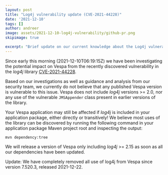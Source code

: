 ```yaml
---
layout: post
title: "Log4j vulnerability update (CVE-2021-44228)"
date: '2021-12-10'
tags: []
author: andreer
image: assets/2021-12-10-log4j-vulnerability/github-pr.png
skipimage: true

excerpt: "Brief update on our current knowledge about the Log4j vulnerability (CVE-2021-44228) and Vespa."
---
```


Since early this morning (2021-12-10T06:19:15Z) we have been
investigating the potential impact on Vespa from the recently
discovered vulnerability in the _log4j_ library
[CVE-2021-44228](https://nvd.nist.gov/vuln/detail/CVE-2021-44228).

Based on our investigations as well as guidance and analysis from our
security team, we currently do not believe that any published Vespa
version is vulnerable to this issue. Vespa does not include _log4j_
versions >= 2.0, nor any use of the vulnerable `JMSAppender` class
present in earlier versions of the library.

Your Vespa application may still be affected if _log4j_ is included in
your application package, either directly or transitively! We believe
most uses of the library can be discovered by running the following
command in your application package Maven project root and inspecting
the output:

```mvn dependency:tree```

We will release a version of Vespa only including _log4j_ >= 2.15 as 
soon as all our dependencies have been updated.

Update: We have completely removed all use of log4j from Vespa since
version 7.520.3, released 2021-12-22.
